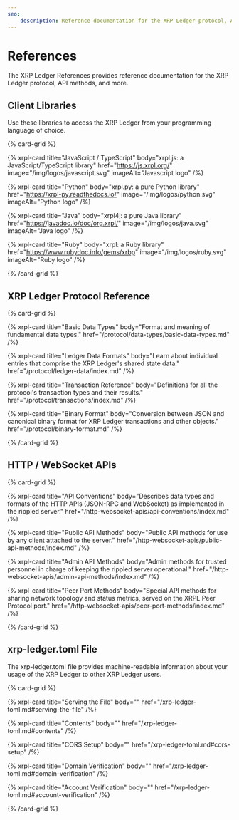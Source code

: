 ```yaml
---
seo:
    description: Reference documentation for the XRP Ledger protocol, API methods, and more. 
---
```

# References

The XRP Ledger References provides reference documentation for the XRP Ledger protocol, API methods, and more. 

## Client Libraries

Use these libraries to access the XRP Ledger from your programming language of choice.

{% card-grid %}

{% xrpl-card title="JavaScript / TypeScript" body="xrpl.js: a JavaScript/TypeScript library" href="https://js.xrpl.org/" image="/img/logos/javascript.svg" imageAlt="Javascript logo" /%}

{% xrpl-card title="Python" body="xrpl.py: a pure Python library" href="https://xrpl-py.readthedocs.io/" image="/img/logos/python.svg" imageAlt="Python logo" /%}

{% xrpl-card title="Java" body="xrpl4j: a pure Java library" href="https://javadoc.io/doc/org.xrpl/" image="/img/logos/java.svg" imageAlt="Java logo" /%}

{% xrpl-card title="Ruby" body="xrpl: a Ruby library" href="https://www.rubydoc.info/gems/xrbp" image="/img/logos/ruby.svg" imageAlt="Ruby logo" /%}

{% /card-grid %}

## XRP Ledger Protocol Reference

{% card-grid %}

{% xrpl-card title="Basic Data Types" body="Format and meaning of fundamental data types." href="/protocol/data-types/basic-data-types.md" /%}

{% xrpl-card title="Ledger Data Formats" body="Learn about individual entries that comprise the XRP Ledger's shared state data." href="/protocol/ledger-data/index.md" /%}

{% xrpl-card title="Transaction Reference" body="Definitions for all the protocol's transaction types and their results." href="/protocol/transactions/index.md" /%}

{% xrpl-card title="Binary Format" body="Conversion between JSON and canonical binary format for XRP Ledger transactions and other objects." href="/protocol/binary-format.md" /%}

{% /card-grid %}

## HTTP / WebSocket APIs

{% card-grid %}

{% xrpl-card title="API Conventions" body="Describes data types and formats of the HTTP APIs (JSON-RPC and WebSocket) as implemented in the rippled server." href="/http-websocket-apis/api-conventions/index.md" /%}

{% xrpl-card title="Public API Methods" body="Public API methods for use by any client attached to the server." href="/http-websocket-apis/public-api-methods/index.md" /%}

{% xrpl-card title="Admin API Methods" body="Admin methods for trusted personnel in charge of keeping the rippled server operational." href="/http-websocket-apis/admin-api-methods/index.md" /%}

{% xrpl-card title="Peer Port Methods" body="Special API methods for sharing network topology and status metrics, served on the XRPL Peer Protocol port." href="/http-websocket-apis/peer-port-methods/index.md" /%}

{% /card-grid %}

## xrp-ledger.toml File

The xrp-ledger.toml file provides machine-readable information about your usage of the XRP Ledger to other XRP Ledger users.

{% card-grid %}

{% xrpl-card title="Serving the File" body="" href="/xrp-ledger-toml.md#serving-the-file" /%}

{% xrpl-card title="Contents" body="" href="/xrp-ledger-toml.md#contents" /%}

{% xrpl-card title="CORS Setup" body="" href="/xrp-ledger-toml.md#cors-setup" /%}

{% xrpl-card title="Domain Verification" body="" href="/xrp-ledger-toml.md#domain-verification" /%}

{% xrpl-card title="Account Verification" body="" href="/xrp-ledger-toml.md#account-verification" /%}

{% /card-grid %}